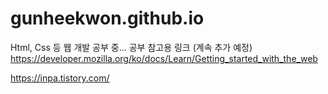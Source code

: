 # gunheekwon.github.io

Html, Css 등 웹 개발 공부 중...
공부 참고용 링크 (계속 추가 예정)
https://developer.mozilla.org/ko/docs/Learn/Getting_started_with_the_web

https://inpa.tistory.com/ 
